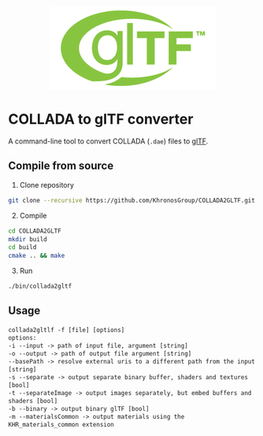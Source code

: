<p align="center">
<img src="https://raw.githubusercontent.com/KhronosGroup/glTF/master/specification/figures/gltf.png">
</p>

# COLLADA to glTF converter

A command-line tool to convert COLLADA (`.dae`) files to [glTF](https://github.com/KhronosGroup/glTF).

## Compile from source

1. Clone repository

```bash
git clone --recursive https://github.com/KhronosGroup/COLLADA2GLTF.git
```

2. Compile

```bash
cd COLLADA2GLTF
mkdir build
cd build
cmake .. && make
```

3. Run

```bash
./bin/collada2gltf
```

## Usage

```
collada2gltlf -f [file] [options]
options:
-i --input -> path of input file, argument [string]
-o --output -> path of output file argument [string]
--basePath -> resolve external uris to a different path from the input [string]
-s --separate -> output separate binary buffer, shaders and textures [bool]
-t --separateImage -> output images separately, but embed buffers and shaders [bool]
-b --binary -> output binary glTF [bool]
-m --materialsCommon -> output materials using the KHR_materials_common extension
```
